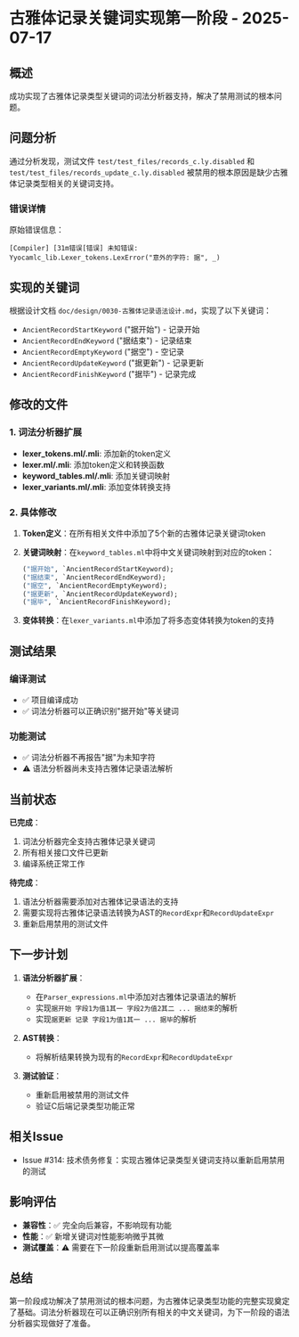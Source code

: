 # 古雅体记录关键词实现第一阶段 - 2025-07-17

## 概述

成功实现了古雅体记录类型关键词的词法分析器支持，解决了禁用测试的根本问题。

## 问题分析

通过分析发现，测试文件 `test/test_files/records_c.ly.disabled` 和 `test/test_files/records_update_c.ly.disabled` 被禁用的根本原因是缺少古雅体记录类型相关的关键词支持。

### 错误详情

原始错误信息：
```
[Compiler] [31m错误[错误] 未知错误: Yyocamlc_lib.Lexer_tokens.LexError("意外的字符: 据", _)
```

## 实现的关键词

根据设计文档 `doc/design/0030-古雅体记录语法设计.md`，实现了以下关键词：

- `AncientRecordStartKeyword` ("据开始") - 记录开始
- `AncientRecordEndKeyword` ("据结束") - 记录结束  
- `AncientRecordEmptyKeyword` ("据空") - 空记录
- `AncientRecordUpdateKeyword` ("据更新") - 记录更新
- `AncientRecordFinishKeyword` ("据毕") - 记录完成

## 修改的文件

### 1. 词法分析器扩展

- **lexer_tokens.ml/.mli**: 添加新的token定义
- **lexer.ml/.mli**: 添加token定义和转换函数
- **keyword_tables.ml/.mli**: 添加关键词映射
- **lexer_variants.ml/.mli**: 添加变体转换支持

### 2. 具体修改

1. **Token定义**：在所有相关文件中添加了5个新的古雅体记录关键词token

2. **关键词映射**：在`keyword_tables.ml`中将中文关键词映射到对应的token：
   ```ocaml
   ("据开始", `AncientRecordStartKeyword);
   ("据结束", `AncientRecordEndKeyword);
   ("据空", `AncientRecordEmptyKeyword);
   ("据更新", `AncientRecordUpdateKeyword);
   ("据毕", `AncientRecordFinishKeyword);
   ```

3. **变体转换**：在`lexer_variants.ml`中添加了将多态变体转换为token的支持

## 测试结果

### 编译测试
- ✅ 项目编译成功
- ✅ 词法分析器可以正确识别"据开始"等关键词

### 功能测试
- ✅ 词法分析器不再报告"据"为未知字符
- ⚠️ 语法分析器尚未支持古雅体记录语法解析

## 当前状态

**已完成**：
1. 词法分析器完全支持古雅体记录关键词
2. 所有相关接口文件已更新
3. 编译系统正常工作

**待完成**：
1. 语法分析器需要添加对古雅体记录语法的支持
2. 需要实现将古雅体记录语法转换为AST的`RecordExpr`和`RecordUpdateExpr`
3. 重新启用禁用的测试文件

## 下一步计划

1. **语法分析器扩展**：
   - 在`Parser_expressions.ml`中添加对古雅体记录语法的解析
   - 实现`据开始 字段1为值1其一 字段2为值2其二 ... 据结束`的解析
   - 实现`据更新 记录 字段1为值1其一 ... 据毕`的解析

2. **AST转换**：
   - 将解析结果转换为现有的`RecordExpr`和`RecordUpdateExpr`

3. **测试验证**：
   - 重新启用被禁用的测试文件
   - 验证C后端记录类型功能正常

## 相关Issue

- Issue #314: 技术债务修复：实现古雅体记录类型关键词支持以重新启用禁用的测试

## 影响评估

- **兼容性**：✅ 完全向后兼容，不影响现有功能
- **性能**：✅ 新增关键词对性能影响微乎其微
- **测试覆盖**：⚠️ 需要在下一阶段重新启用测试以提高覆盖率

## 总结

第一阶段成功解决了禁用测试的根本问题，为古雅体记录类型功能的完整实现奠定了基础。词法分析器现在可以正确识别所有相关的中文关键词，为下一阶段的语法分析器实现做好了准备。